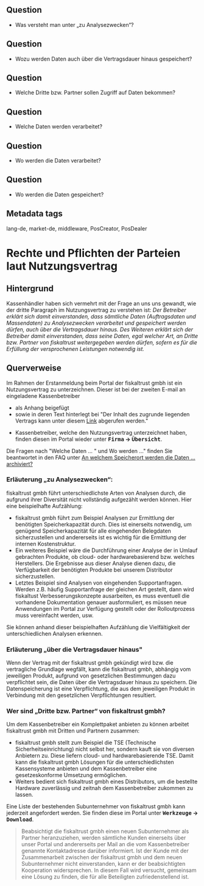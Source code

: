## Question

* Was versteht man unter „zu Analysezwecken“?

## Question

* Wozu werden Daten auch über die Vertragsdauer hinaus gespeichert?

## Question

* Welche Dritte bzw. Partner sollen Zugriff auf Daten bekommen?

## Question

* Welche Daten werden verarbeitet?

## Question

* Wo werden die Daten verarbeitet?

## Question

* Wo werden die Daten gespeichert?

## Metadata tags

lang-de, market-de, middleware, PosCreator, PosDealer

# Rechte und Pflichten der Parteien laut Nutzungsvertrag

## Hintergrund
Kassenhändler haben sich vermehrt mit der Frage an uns uns gewandt, wie der dritte Paragraph im Nutzungsvertrag zu verstehen ist:
_Der Betreiber erklärt sich damit einverstanden, dass sämtliche Daten (Auftragsdaten und Massendaten) zu Analysezwecken verarbeitet und gespeichert werden dürfen, auch über die Vertragsdauer hinaus. Des Weiteren erklärt sich der Betreiber damit einverstanden, dass seine Daten, egal welcher Art, an Dritte bzw. Partner von fiskaltrust weitergegeben werden dürfen, sofern es für die Erfüllung der versprochenen Leistungen notwendig ist._


## Querverweise

Im Rahmen der Erstanmeldung beim Portal der fiskaltrust gmbh ist ein Nutzungsvertrag zu unterzeichnen. Dieser ist bei der zweiten E-mail an eingeladene Kassenbetreiber 
- als Anhang beigefügt
 -  sowie in deren Text hinterlegt bei
  "Der Inhalt des zugrunde liegenden Vertrags kann unter diesem [Link](https://portal-sandbox.fiskaltrust.de/AccountProfile/DownloadContract?role=posoperator&enable=True) abgerufen werden." 
 * Kassenbetreiber, welche den Nutzungsvertrag unterzeichnet haben, finden diesen im Portal wieder unter **<kbd>Firma</kbd>  &rarr;  <kbd>Übersicht</kbd>**.

Die Fragen nach "Welche Daten ... " und Wo werden ..." finden Sie beantwortet in den FAQ unter [An welchem Speicherort werden die Daten ...  archiviert?](https://docs.fiskaltrust.cloud/de/docs/faq/germany#an-welchem-speicherort-werden-die-daten-durch-fiskaltrust-pos-archiv-und-ako-dsfinvk-und-tse-tarfiles-revisionsicher-archiviert-br-welche-personenbezogenen-daten-werden-resultierend-aus-dem-kassengesetz-gespeichert-br-werden-die-gespeicherten-daten-pseudonymisiert-oder-anonymisiert-und-wer-hat-zugriff-auf-die-verschlsselung-br-welche-sicherheiten-lschfristen-sind-vorgesehen-um-die-daten-fr-den-gesetzlich-vorgeschriebenen-zeitraum-zu-speichern)


### Erläuterung „zu Analysezwecken“:
fiskaltrust gmbh führt unterschiedlichste Arten von Analysen durch, die aufgrund ihrer Diversität nicht vollständig aufgezählt werden können. Hier eine beispielhafte Aufzählung: 

* fiskaltrust gmbh führt zum Beispiel Analysen zur Ermittlung der benötigten Speicherkapazität durch. Dies ist einerseits notwendig, um genügend Speicherkapazität für alle eingehenden Belegdaten sicherzustellen und andererseits ist es wichtig für die Ermittlung der internen Kostenstruktur.  
* Ein weiteres Beispiel wäre die Durchführung einer Analyse der in Umlauf gebrachten Produkte, ob cloud- oder hardwarebasierend bzw. welches Herstellers. Die Ergebnisse aus dieser Analyse dienen dazu, die Verfügbarkeit der benötigten Produkte bei unserem Distributor sicherzustellen.
* Letztes Beispiel sind Analysen von eingehenden Supportanfragen. Werden z.B. häufig Supportanfrage der gleichen Art gestellt, dann wird fiskaltust Verbesserungskonzepte ausarbeiten, es muss eventuell die vorhandene Dokumentation genauer ausformuliert, es müssen neue Anwendungen im Portal zur Verfügung gestellt oder der Rolloutprozess muss vereinfacht werden, usw.

Sie können anhand dieser beispielhaften Aufzählung die Vielfältigkeit der unterschiedlichen Analysen erkennen.

### Erläuterung „über die Vertragsdauer hinaus" 
Wenn der Vertrag mit der fiskaltrust gmbh gekündigt wird bzw. die vertragliche Grundlage wegfällt, kann die fiskaltrust gmbh, abhängig vom jeweiligen Produkt, aufgrund von gesetzlichen Bestimmungen dazu verpflichtet sein, die Daten über die Vertragsdauer hinaus zu speichern. Die Datenspeicherung ist eine Verpflichtung, die aus dem jeweiligen Produkt in Verbindung mit den gesetzlichen Verpflichtungen resultiert.

### Wer sind „Dritte bzw. Partner“ von fiskaltrust gmbh?
Um dem Kassenbetreiber ein Komplettpaket anbieten zu können arbeitet fiskaltrust gmbh mit Dritten und Partnern zusammen: 

- fiskaltrust gmbh stellt zum Beispiel die TSE (Technische Sicherheitseinrichtung) nicht selbst her, sondern kauft sie von diversen Anbietern zu. Diese liefern cloud- und hardwarebasierende TSE. Damit kann die fiskaltrust gmbh Lösungen für die unterschiedlichsten Kassensysteme anbieten und dem Kassenbetreiber eine gesetzeskonforme Umsetzung ermöglichen.
- Weiters bedient sich fiskaltrust gmbh eines Distributors, um die bestellte Hardware zuverlässig und zeitnah dem Kassenbetreiber zukommen zu lassen.

Eine Liste der bestehenden Subunternehmer von fiskaltrust gmbh kann jederzeit angefordert werden. Sie finden diese im Portal unter **<kbd>Werkzeuge</kbd>  &rarr;  <kbd>Download</kbd>**.
 >Beabsichtigt die fiskaltrust gmbh einen neuen Subunternehmer als Partner heranzuziehen, werden sämtliche Kunden einerseits über unser Portal und andererseits per Mail an die vom Kassenbetreiber genannte Kontaktadresse darüber informiert. 
 Ist der Kunde mit der Zusammenarbeit zwischen der fiskaltrust gmbh und dem neuen Subunternehmer nicht einverstanden, kann er der beabsichtigten Kooperation widersprechen. In diesem Fall wird versucht, gemeinsam eine Lösung zu finden, die für alle Beteiligten zufriedenstellend ist.
